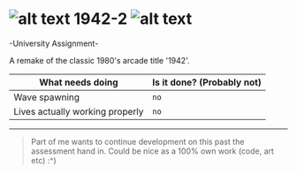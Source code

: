 ![alt text](http://i.imgur.com/qACbUO5.png "Cool plane") 1942-2 ![alt text](http://i.imgur.com/qACbUO5.png "Cool plane")
===
-University Assignment- 

A remake of the classic 1980's arcade title '1942'.

| What needs doing | Is it done? (Probably not) |
|---|---|
|Wave spawning | `no`|
|Lives actually working properly | `no`|

---

> Part of me wants to continue development on this past the assessment hand in.
> Could be nice as a 100% own work (code, art etc)
> :^)
